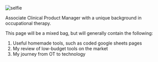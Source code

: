 ![selfie](/about/images/selfie.png)

Associate Clinical Product Manager with a unique background in occupational therapy.

This page will be a mixed bag, but will generally contain the following:
1. Useful homemade tools, such as coded google sheets pages
2. My review of low-budget tools on the market
3. My journey from OT to technology